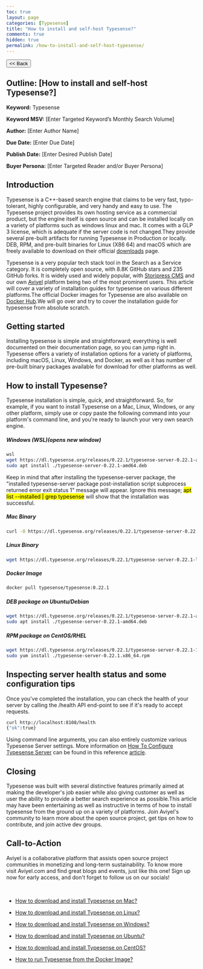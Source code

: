 ```yaml
---
toc: true
layout: page
categories: [Typesense]
title: "How to install and self-host Typesense?"
comments: true
hidden: true
permalink: /how-to-install-and-self-host-typesense/
---
```


<button class="back-button" onclick="window.history.back()"><< Back</button>

## Outline: [How to install and self-host Typesense?]

**Keyword:** Typesense

**Keyword MSV:** [Enter Targeted Keyword’s Monthly Search Volume]

**Author:** [Enter Author Name]

**Due Date:** [Enter Due Date]

**Publish Date:** [Enter Desired Publish Date]

**Buyer Persona:** [Enter Targeted Reader and/or Buyer Persona]

<!-- <br> -->

## Introduction

Typesense is a C++-based search engine that claims to be very fast, typo-tolerant, highly configurable, and very handy and easy to use. The Typesense project provides its own hosting service as a commercial product, but the engine itself is open source and can be installed locally on a variety of platforms such as windows linux and mac. It comes with a GLP 3 license, which is adequate if the server code is not changed.They provide several pre-built artifacts for running Typesense in Production or locally. DEB, RPM, and pre-built binaries for Linux (X86 64) and macOS which are freely available to download on their official [downloads](https://typesense.org/downloads/) page.

Typesense is a very popular tech stack tool in the Search as a Service category. It is completely open source, with 8.8K GitHub stars and 235 GitHub forks. It is widely used and widely popular, with [Storipress CMS](https://storipress.com/) and our own [Aviyel](https://aviyel.com/) platform being two of the most prominent users. This article will cover a variety of installation guides for typesense on various different platforms.The official Docker images for Typesense are also available on [Docker Hub](https://hub.docker.com/r/typesense/typesense).We will go over and try to cover the installation guide for typesense from absolute scratch.

## Getting started

Installing typesense is simple and straightforward; everything is well documented on their documentation page, so you can jump right in. Typesense offers a variety of installation options for a variety of platforms, including macOS, Linux, Windows, and Docker, as well as it has number of pre-built binary packages available for download for other platforms as well.

## How to install Typesense?

Typesense installation is simple, quick, and straightforward. So, for example, if you want to install Typesense on a Mac, Linux, Windows, or any other platform, simply use or copy paste the following command into your platform's command line, and you're ready to launch your very own search engine.

##### Windows (WSL)(opens new window)

```bash
wsl
wget https://dl.typesense.org/releases/0.22.1/typesense-server-0.22.1-amd64.deb
sudo apt install ./typesense-server-0.22.1-amd64.deb
```

Keep in mind that after installing the typesense-server package, the "installed typesense-server package post-installation script subprocess returned error exit status 1" message will appear. Ignore this message; <mark>apt list --installed | grep typesense</mark> will show that the installation was successful.

##### Mac Binary

```bash
curl -O https://dl.typesense.org/releases/0.22.1/typesense-server-0.22.1-darwin-amd64.tar.gz
```

##### Linux Binary

```bash
wget https://dl.typesense.org/releases/0.22.1/typesense-server-0.22.1-linux-amd64.tar.gz
```

##### Docker Image

```bash
docker pull typesense/typesense:0.22.1
```

##### DEB package on Ubuntu/Debian

```bash
wget https://dl.typesense.org/releases/0.22.1/typesense-server-0.22.1-amd64.deb
sudo apt install ./typesense-server-0.22.1-amd64.deb
```

##### RPM package on CentOS/RHEL

```bash
wget https://dl.typesense.org/releases/0.22.1/typesense-server-0.22.1-1.x86_64.rpm
sudo yum install ./typesense-server-0.22.1.x86_64.rpm
```

## Inspecting server health status and some configuration tips

Once you've completed the installation, you can check the health of your server by calling the /health API end-point to see if it's ready to accept requests.

```bash
curl http://localhost:8108/health
{"ok":true}
```

Using command line arguments, you can also entirely customize various Typesense Server settings. More information on [How To Configure Typesense Server](https://aviyeldevrel.github.io/Aviyel-Blogs-Review/how-to-configure-typesense-server/) can be found in this reference [article](https://aviyeldevrel.github.io/Aviyel-Blogs-Review/how-to-configure-typesense-server/).

## Closing

Typesense was built with several distinctive features primarily aimed at making the developer's job easier while also giving customer as well as user the ability to provide a better search experience as possible.This article may have been entertaining as well as instructive in terms of how to install typesense from the ground up on a variety of platforms. Join Aviyel's community to learn more about the open source project, get tips on how to contribute, and join active dev groups.

## Call-to-Action

Aviyel is a collaborative platform that assists open source project communities in monetizing and long-term sustainability. To know more visit Aviyel.com and find great blogs and events, just like this one! Sign up now for early access, and don't forget to follow us on our socials!

<br>

<ul>
<li><p><a href="https://aviyeldevrel.github.io/Aviyel-Blogs-Review/download-and-install-typesense-Mac/">How to download and install Typesense on Mac?</a><p>
<li><p><a href="https://aviyeldevrel.github.io/Aviyel-Blogs-Review/download-and-install-typesense-linux/">How to download and install Typesense on Linux?</a><p>
<li><p><a href="https://aviyeldevrel.github.io/Aviyel-Blogs-Review/download-and-install-typesense-windows/">How to download and install Typesense on Windows?</a><p>
<li><p><a href="https://aviyeldevrel.github.io/Aviyel-Blogs-Review/download-and-install-typesense-ubuntu/">How to download and install Typesense on Ubuntu?</a><p>
<li><p><a href="https://aviyeldevrel.github.io/Aviyel-Blogs-Review/download-and-install-typesense-centos/">How to download and install Typesense on CentOS?</a><p>
<li><p><a href="https://aviyeldevrel.github.io/Aviyel-Blogs-Review/how-to-run-typesense-docker-image/">How to run Typesense from the Docker Image?</a></p>
